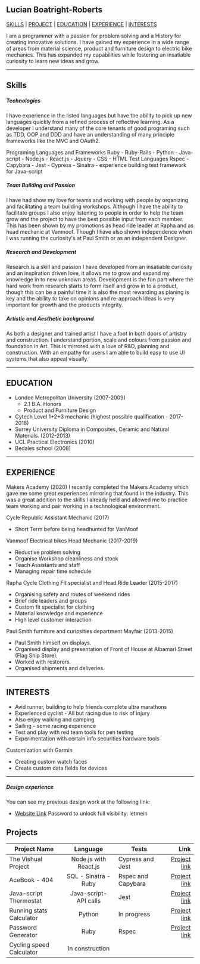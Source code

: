 ## Lucian Boatright-Roberts

[SKILLS](#Skills) | [PROJECT](#Project) | [EDUCATION](#Education) | [EXPERIENCE](#Experience) | [INTERESTS](#Interests)


I am a programmer with a passion for problem solving and a History for creating innovative solutions. I have gained my experience in a wide range of areas from material science, product and furniture design to electric bike mechanics. This has expanded my capabilities while fostering an insatiable curiosity to learn new ideas and grow. 

<!-- I have been programing for over a year with experience in several languages, frameworks and testing listed below. This has been combined with my ability to interact with teams and individuals as shown in my positions in previous jobs. Makers had added to this by giving me experience in coding best practices and experience in Agile and XP adding to my previous team skills.


below should be brought in or deleted
Since Febuary 2019 I have been working with Programing languages, I started with Python and created two programs, a Running and a Cycling
version that mapped interesting states. From December 2019 I have been with Makers and have recently graduated. This had been a great
experience and also taught me a lot about pair programing excited me as there is a lot to feed my curiosity -->

 ***

## Skills
##### Technologies 
I have experience in the listed languages but have the ability to pick up new languages quickly from a refined process of reflective learning. As a developer I understand many of the core tenants of good programing such as TDD, OOP and DDD and have an understanding of many principle frameworks like the MVC and OAuth2. 

Programing Languages and Frameworks
Ruby - Ruby-Rails - Python - Java-script - Node.js - React.js - Jquery - CSS - HTML 
Test Languages 
Rspec - Capybara - Jest - Cypress - Sinatra - experience building test framework for Java-script 


<!-- ##### Planning and Organising
Throughout makers and the past year I have developed many techniques for mapping out growth that has both happened and will happen. This had been through planing out weeks, months and longer. I allow for flexibility as plans do change but I prefer to have a plan than not. This is followed by the daily reflections that review work done and ways to improve efficiency and enjoyment.  -->

##### Team Building and Passion
I have had show my love for teams and working with people by organizing and facilitating a team building workshops. Although I have the ability to facilitate groups I also enjoy listening to people in order to help the team grow and the project to have the best possible input from each member. This has been shown by my promotions as head ride leader at Rapha and as head mechanic at Vanmoof. Though I have also shown independence when I was running the curiosity's at Paul Smith or as an independent Designer.

##### Research and Development
Research is a skill and passion I have developed from an insatiable curiosity and an inspiration driven love, it allows me to grow and expand my knowledge in to new unknown areas. 
Development is the fun part where the hard work from research starts to form itself and grow in to a product, though this can be a painful time it is also the most rewarding as planing is key and the ability to take on opinions and re-approach ideas is very important for growth and the products integrity. 

##### Artistic and Aesthetic background 
As both a designer and trained artist I have a foot in both doors of artistry and construction. I understand portion, scale and colours from passion and foundation in Art. This is mirrored with a love of R&D, planning and construction. With an empathy for users I am able to build easy to use UI systems that also appeal visually.
<!--  From the mixed background and insatiable curiosity I have a great ability to generate ideas and -->

***

## EDUCATION
- London Metropolitan University (2007-2009)
	- 2.1 B.A. Honors
	- Product and Furniture Design
- Cytech Level 1+2+3 mechanic (highest possible qualification - 2017-2018)
- Surrey University Diploma in Composites, Ceramic and Natural Materials. (2012-2013)
- UCL Practical Electronics (2010)
- Bedales school (2008)

<!-- Udemy courses (2019)
- The modern Python 3 Bootcamp
- Complete Python Bootcamp  -->
<!-- 
#### Self-Guided Learning 
- Python - Self taught and Udemy courses
	- Created several programs for sports (running & cycling stats)
	- Beautiful soup experience
	- Used API's including strava and Accu Weather
- Garmin SDK for Custome Watch Faces and Data Fields
	- Monkey-c and HTML
- Some undisclosed securities exploration 
 -->

***

## EXPERIENCE
Makers Academy (2020)
I recently completed the Makers Academy which gave me some great experiences mirroring that found in the industry. This was a great addition to the skills I already held and allowed me to practice team working and pair working in a technological environment. 

Cycle Republic Assistant Mechanic (2017)
- Short Term before being headhunted for VanMoof

Vanmoof Electrical bikes Head Mechanic (2017-2019)
- Reductive problem solving
- Organise Workshop cleanliness and stock
- Teach Assistants and staff 
- Managing repair time schedule  

Rapha Cycle Clothing Fit specialist and Head Ride Leader (2015-2017)
- Organising safety and routes of weekend rides
- Brief ride leaders and groups 
- Custom fit specialist for clothing 
- Material knowledge and experience 
- High level customer interaction

Paul Smith furniture and curiosities department Mayfair (2013-2015)
- Paul Smith himself on displays.
- Organised display and presentation of Front of House at Albamarl Street (Flag Ship Store).
- Worked with restorers. 
- Organised shipments and deliveries. 

***

## INTERESTS 
- Avid runner, building to help friends complete ultra marathons
- Experienced cyclist - All but racing due to risk of injury
- Also enjoy walking and camping.
- Sailing - some racing experience
- Test and play with red team tools for pen testing
- Experimentation with certain info securities hardware tools

Customization with Garmin
- Creating custom watch faces
- Create custom data fields for devices

***

##### Design experience
You can see my previous design work at the following link:
- [Website Link](https://lucianworld.wordpress.com/) 
Password to unlock full visibility: letmein

## Projects 
| Project Name  | Language  | Tests | Link |
| ------------- |:-------------:| ------ | -----:|
| The Vishual Project | Node.js with React.js| Cypress and Jest | [Project link](https://github.com/lucianboatright/Vishualizer-Front-End) |
| AceBook - 404 | SQL - Sinatra - Ruby | Rspec and Capybara | [Project link](https://github.com/lucianboatright/SpaceBnb) |
| Java-script Thermostat | Java-script- API calls | Jest |    [Project link](https://github.com/lucianboatright/Thermostat_java) |
| Running stats Calculator | Python | In progress | [Project link](https://github.com/lucianboatright/Python_Running_app) |
| Password Generator | Ruby | Rspec | [Project link](https://github.com/lucianboatright/Pasword_generator) |
| Cycling speed Calculator | In construction | 


